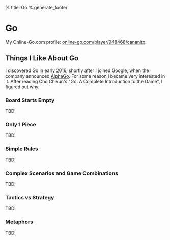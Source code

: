 % title: Go
% generate_footer

# Go

My Online-Go.com profile: [online-go.com/player/948468/cananito](https://online-go.com/player/948468/cananito).

## Things I Like About Go

I discovered Go in early 2016, shortly after I joined Google, when the company announced [AlphaGo](https://en.wikipedia.org/wiki/AlphaGo_versus_Lee_Sedol). For some reason I became very interested in it. After reading Cho Chikun's "Go: A Complete Introduction to the Game", I figured out why.

### Board Starts Empty

TBD!

### Only 1 Piece

TBD!

### Simple Rules

TBD!

### Complex Scenarios and Game Combinations

TBD!

### Tactics vs Strategy

TBD!

### Metaphors

TBD!
